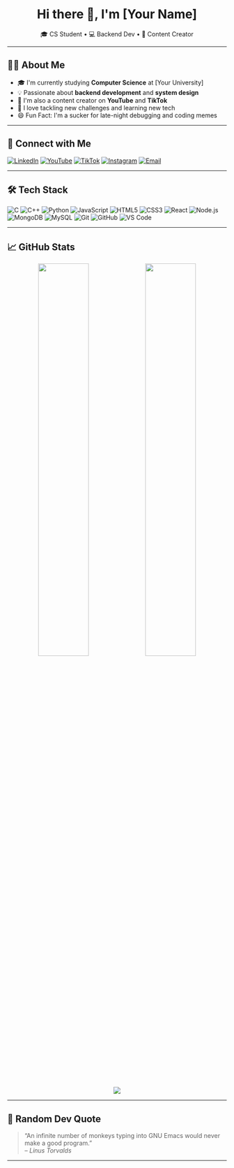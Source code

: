 <!-- README.md -->

<h1 align="center">Hi there 👋, I'm [Your Name]</h1>

<p align="center">
🎓 CS Student • 💻 Backend Dev • 🎥 Content Creator <br/>
</p>

---

## 🙋‍♂️ About Me

- 🎓 I'm currently studying **Computer Science** at [Your University]
- 💡 Passionate about **backend development** and **system design**
- 🎥 I'm also a content creator on **YouTube** and **TikTok**
- 🧠 I love tackling new challenges and learning new tech
- 😄 Fun Fact: I'm a sucker for late-night debugging and coding memes

---

## 🔗 Connect with Me

[![LinkedIn](https://img.shields.io/badge/-LinkedIn-blue?style=flat-square&logo=linkedin)](https://www.linkedin.com/in/your-link)
[![YouTube](https://img.shields.io/badge/-YouTube-red?style=flat-square&logo=youtube)](https://youtube.com/your-channel)
[![TikTok](https://img.shields.io/badge/-TikTok-black?style=flat-square&logo=tiktok)](https://tiktok.com/@your-handle)
[![Instagram](https://img.shields.io/badge/-Instagram-E4405F?style=flat-square&logo=instagram&logoColor=white)](https://instagram.com/your-handle)
[![Email](https://img.shields.io/badge/-Email-D14836?style=flat-square&logo=gmail&logoColor=white)](mailto:youremail@example.com)

---

## 🛠️ Tech Stack

![C](https://img.shields.io/badge/-C-00599C?style=flat-square&logo=c)
![C++](https://img.shields.io/badge/-C++-00599C?style=flat-square&logo=cplusplus)
![Python](https://img.shields.io/badge/-Python-3776AB?style=flat-square&logo=python)
![JavaScript](https://img.shields.io/badge/-JavaScript-F7DF1E?style=flat-square&logo=javascript&logoColor=black)
![HTML5](https://img.shields.io/badge/-HTML5-E34F26?style=flat-square&logo=html5&logoColor=white)
![CSS3](https://img.shields.io/badge/-CSS3-1572B6?style=flat-square&logo=css3)
![React](https://img.shields.io/badge/-React-61DAFB?style=flat-square&logo=react)
![Node.js](https://img.shields.io/badge/-Node.js-339933?style=flat-square&logo=nodedotjs)
![MongoDB](https://img.shields.io/badge/-MongoDB-47A248?style=flat-square&logo=mongodb)
![MySQL](https://img.shields.io/badge/-MySQL-4479A1?style=flat-square&logo=mysql)
![Git](https://img.shields.io/badge/-Git-F05032?style=flat-square&logo=git)
![GitHub](https://img.shields.io/badge/-GitHub-181717?style=flat-square&logo=github)
![VS Code](https://img.shields.io/badge/-VS%20Code-007ACC?style=flat-square&logo=visual-studio-code)

---

## 📈 GitHub Stats

<p align="center">
  <img width="48%" src="https://github-readme-stats.vercel.app/api?username=JordanBuckleyGit&show_icons=true&theme=tokyonight" />
  <img width="48%" src="https://github-readme-stats.vercel.app/api/top-langs/?username=JordanBuckleyGit&layout=compact&theme=tokyonight" />
</p>

<p align="center">
  <img src="https://github-readme-streak-stats.herokuapp.com/?user=your-username&theme=tokyonight" />
</p>

---

## 💬 Random Dev Quote

> “An infinite number of monkeys typing into GNU Emacs would never make a good program.”  
> – *Linus Torvalds*

---

<!-- Replace placeholders like your-username, your-link, etc. with your real info -->
